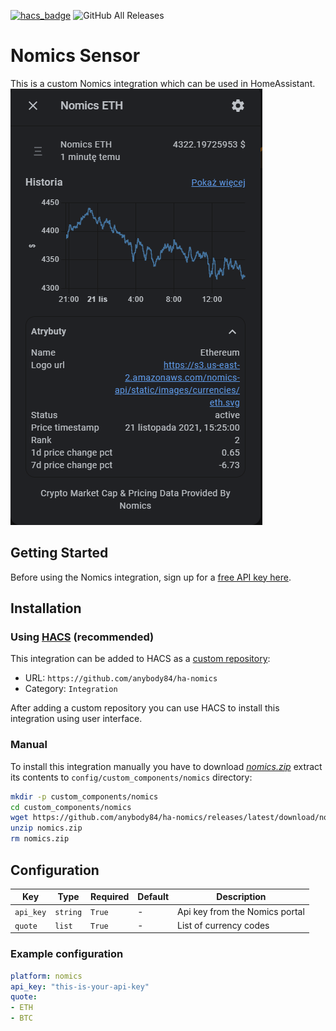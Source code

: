 [![hacs_badge](https://img.shields.io/badge/HACS-Custom-orange.svg)](https://hacs.xyz/docs/faq/custom_repositories)
![GitHub All Releases](https://img.shields.io/github/downloads/anybody84/ha-nomics/total)

# Nomics Sensor

This is a custom Nomics integration which can be used in HomeAssistant.
![example](https://github.com/anybody84/ha-nomics/blob/master/example.png)

## Getting Started
Before using the Nomics integration, sign up for a [free API key here](https://p.nomics.com/cryptocurrency-bitcoin-api).

## Installation

### Using [HACS](https://hacs.xyz/) (recommended)

This integration can be added to HACS as a [custom repository](https://hacs.xyz/docs/faq/custom_repositories):
* URL: `https://github.com/anybody84/ha-nomics`
* Category: `Integration`

After adding a custom repository you can use HACS to install this integration using user interface.

### Manual

To install this integration manually you have to download [*nomics.zip*](https://github.com/anybody84/ha-nomics/releases/latest/download/nomics.zip) extract its contents to `config/custom_components/nomics` directory:
```bash
mkdir -p custom_components/nomics
cd custom_components/nomics
wget https://github.com/anybody84/ha-nomics/releases/latest/download/nomics.zip
unzip nomics.zip
rm nomics.zip
```

## Configuration

| Key | Type | Required | Default | Description |
| --- | --- | --- | --- | --- |
|`api_key`|`string`|`True`|-|Api key from the Nomics portal|
|`quote`|`list`|`True`|-|List of currency codes|

### Example configuration

```yaml
platform: nomics
api_key: "this-is-your-api-key"
quote:
- ETH
- BTC
```
